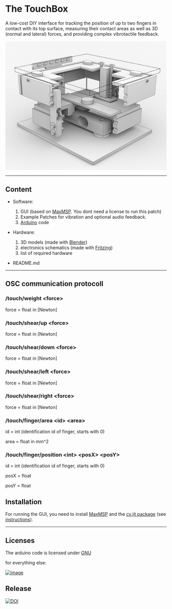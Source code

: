 # The TouchBox
A low-cost DIY interface for tracking the position of up to two fingers in contact with its top surface, measuring their contact areas as well as 3D (normal and lateral) forces, and providing complex vibrotactile feedback.

![image](rendering.png)

---

## Content

* Software:
	
	1. GUI (based on [MaxMSP](https://cycling74.com). You dont need a license to run this patch)
	2. Example Patches for vibration and optional audio feedback.
	3. [Arduino](http://arduino.cc/) code

* Hardware:
	1. 3D models (made with [Blender](https://blender.org))
	2. electronics schematics (made with [Fritzing](http://fritzing.org))
	3. list of required hardware
	
* README.md

---

## OSC communication protocoll

### /touch/weight \<force> 
force = float in [Newton]

### /touch/shear/up \<force>
force = float in [Newton]

### /touch/shear/down \<force>
force = float in [Newton]

### /touch/shear/left \<force>
force = float in [Newton]

### /touch/shear/right \<force>
force = float in [Newton]

### /touch/finger/area \<id> \<area>
id = int (identification id of finger, starts with 0)

area = float in mm^2

### /touch/finger/position \<int> \<posX> \<posY>
id = int (identification id of finger, starts with 0)

posX = float

posY = float 


## Installation

For running the GUI, you need to install [MaxMSP](https://cycling74.com) and the [cv.jit package](http://jmpelletier.com/cvjit/) (see [instructions](https://docs.cycling74.com/max7/vignettes/packages)).

---

## Licenses

The arduino code is licensed under [GNU](http://www.gnu.org/licenses/) 

for everything else:  

<a rel="license" href="http://creativecommons.org/licenses/by-sa/4.0/">![image](https://i.creativecommons.org/l/by-sa/4.0/88x31.png)</a>

## Release

[![DOI](https://zenodo.org/badge/126193063.svg)](https://zenodo.org/badge/latestdoi/126193063)

